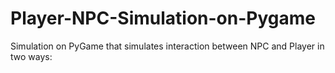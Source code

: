 # Player-NPC-Simulation-on-Pygame
Simulation on PyGame that simulates interaction between NPC and Player in two ways:
